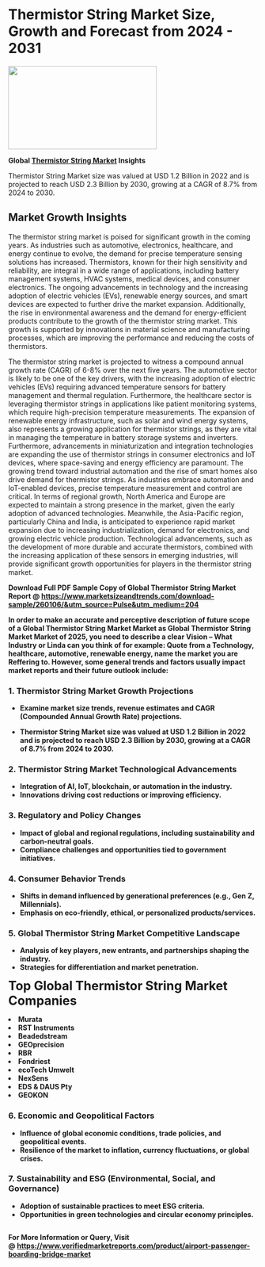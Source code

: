 <H1>Thermistor String Market Size, Growth and Forecast from 2024 - 2031</H1><img class="aligncenter size-medium wp-image-584254" src="https://thirdeyenews.in/wp-content/uploads/2024/09/Global-Market-Research-300x168.jpeg" alt="" width="300" height="168" /><p><strong>Global&nbsp;<a href="https://www.marketsizeandtrends.com/download-sample/260106/&amp;utm_source=Pulse&amp;utm_medium=204">Thermistor String Market</a> Insights</strong></p><p>Thermistor String Market size was valued at USD 1.2 Billion in 2022 and is projected to reach USD 2.3 Billion by 2030, growing at a CAGR of 8.7% from 2024 to 2030.</p><p><h2>Market Growth Insights</h2> <p>The thermistor string market is poised for significant growth in the coming years. As industries such as automotive, electronics, healthcare, and energy continue to evolve, the demand for precise temperature sensing solutions has increased. Thermistors, known for their high sensitivity and reliability, are integral in a wide range of applications, including battery management systems, HVAC systems, medical devices, and consumer electronics. The ongoing advancements in technology and the increasing adoption of electric vehicles (EVs), renewable energy sources, and smart devices are expected to further drive the market expansion. Additionally, the rise in environmental awareness and the demand for energy-efficient products contribute to the growth of the thermistor string market. This growth is supported by innovations in material science and manufacturing processes, which are improving the performance and reducing the costs of thermistors.</p> <p><strong></strong></p> <p>The thermistor string market is projected to witness a compound annual growth rate (CAGR) of 6-8% over the next five years. The automotive sector is likely to be one of the key drivers, with the increasing adoption of electric vehicles (EVs) requiring advanced temperature sensors for battery management and thermal regulation. Furthermore, the healthcare sector is leveraging thermistor strings in applications like patient monitoring systems, which require high-precision temperature measurements. The expansion of renewable energy infrastructure, such as solar and wind energy systems, also represents a growing application for thermistor strings, as they are vital in managing the temperature in battery storage systems and inverters. Furthermore, advancements in miniaturization and integration technologies are expanding the use of thermistor strings in consumer electronics and IoT devices, where space-saving and energy efficiency are paramount. The growing trend toward industrial automation and the rise of smart homes also drive demand for thermistor strings. As industries embrace automation and IoT-enabled devices, precise temperature measurement and control are critical. In terms of regional growth, North America and Europe are expected to maintain a strong presence in the market, given the early adoption of advanced technologies. Meanwhile, the Asia-Pacific region, particularly China and India, is anticipated to experience rapid market expansion due to increasing industrialization, demand for electronics, and growing electric vehicle production. Technological advancements, such as the development of more durable and accurate thermistors, combined with the increasing application of these sensors in emerging industries, will provide significant growth opportunities for players in the thermistor string market.</p> <p><strong></p><p><span class=""><strong>Download Full PDF Sample Copy of Global Thermistor String Market Report</strong> @ <a href="https://www.marketsizeandtrends.com/download-sample/260106/&amp;utm_source=Pulse&amp;utm_medium=204" target="_blank">https://www.marketsizeandtrends.com/download-sample/260106/&amp;utm_source=Pulse&amp;utm_medium=204</a></span></p><p>In order to make an accurate and perceptive description of future scope of a Global&nbsp;Thermistor String Market Market as Global&nbsp;Thermistor String Market Market of 2025, you need to describe a clear Vision &ndash; What Industry or Linda can you think of for example: Quote from a Technology, healthcare, automotive, renewable energy, name the market you are Reffering to. However, some general trends and factors usually impact market reports and their future outlook include:</p><h3>1.&nbsp;<strong>Thermistor String Market Growth Projections</strong></h3><ul><li>Examine market size trends, revenue estimates and CAGR (Compounded Annual Growth Rate) projections.</li><li><p>Thermistor String Market size was valued at USD 1.2 Billion in 2022 and is projected to reach USD 2.3 Billion by 2030, growing at a CAGR of 8.7% from 2024 to 2030.</p></li></ul><h3>2.&nbsp;<strong>Thermistor String Market Technological Advancements</strong></h3><ul><li>Integration of AI, IoT, blockchain, or automation in the industry.</li><li>Innovations driving cost reductions or improving efficiency.</li></ul><h3>3.&nbsp;<strong>Regulatory and Policy Changes</strong></h3><ul><li>Impact of global and regional regulations, including sustainability and carbon-neutral goals.</li><li>Compliance challenges and opportunities tied to government initiatives.</li></ul><h3>4.&nbsp;<strong>Consumer Behavior Trends</strong></h3><ul><li>Shifts in demand influenced by generational preferences (e.g., Gen Z, Millennials).</li><li>Emphasis on eco-friendly, ethical, or personalized products/services.</li></ul><h3>5.&nbsp;<strong>Global Thermistor String Market Competitive Landscape</strong></h3><ul><li>Analysis of key players, new entrants, and partnerships shaping the industry.</li><li>Strategies for differentiation and market penetration.</li></ul><p data-pm-slice="1 1 []"><span style="color: inherit; font-family: inherit; font-size: 25px;">Top Global Thermistor String Market Companies</span></p><div class="" data-test-id=""><p><li>Murata</li><li> RST Instruments</li><li> Beadedstream</li><li> GEOprecision</li><li> RBR</li><li> Fondriest</li><li> ecoTech Umwelt</li><li> NexSens</li><li> EDS & DAUS Pty</li><li> GEOKON</li></p></div><h3>6.&nbsp;<strong>Economic and Geopolitical Factors</strong></h3><ul><li>Influence of global economic conditions, trade policies, and geopolitical events.</li><li>Resilience of the market to inflation, currency fluctuations, or global crises.</li></ul><h3>7.&nbsp;<strong>Sustainability and ESG (Environmental, Social, and Governance)</strong></h3><ul><li>Adoption of sustainable practices to meet ESG criteria.</li><li>Opportunities in green technologies and circular economy principles.</li></ul><h2><strong style="font-size: 14px;">For More Information or Query, Visit @&nbsp;</strong><a style="background-color: #ffffff; font-size: 14px;" href="https://www.marketsizeandtrends.com/report/thermistor-string-market/" target="_blank">https://www.verifiedmarketreports.com/product/airport-passenger-boarding-bridge-market</a></h2>
